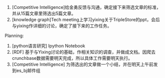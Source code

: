 1. [Competitive Intelligence]给金勇反馈与沟通，确定接下来筛选文章的标准，并从15篇文章里筛选出5篇文章。
2. [knowledge graph]Tech meeting上学习yixing关于TripleStore的ppt，会后与yixing作详细的讨论，确定了接下来的工作任务。

Planning:
1. [python语言研究] Ipython Notebook 
2. [RDF] 基于与Yixing讨论的基础，作相关知识的调查，并做成文档。因爬去crunchbase数据需要明天完成，所以具体工作需要明天执行。
3. [Competitive Intelligence] 为筛选出的文章做一个小结，并在明天上午前发到es_bj邮件组
	